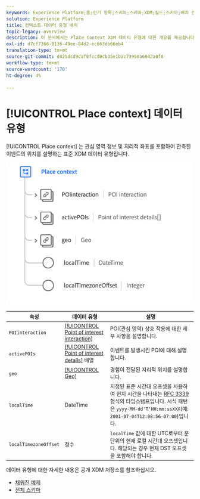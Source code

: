 ```yaml
---
keywords: Experience Platform;홈;인기 항목;스키마;스키마;XDM;필드;스키마;배치 컨텍스트;placeContext;data-type;data-type;data type
solution: Experience Platform
title: 컨텍스트 데이터 유형 배치
topic-legacy: overview
description: 이 문서에서는 Place Context XDM 데이터 유형에 대한 개요를 제공합니다.
exl-id: d7cf7366-0136-49ee-84d2-ec663db66eb4
translation-type: tm+mt
source-git-commit: d425dcd9caf8fccd0cb35e1bac73950a6042a0f8
workflow-type: tm+mt
source-wordcount: '170'
ht-degree: 4%

---
```


# [!UICONTROL Place context] 데이터 유형

[!UICONTROL Place context] 는 관심 영역 정보 및 지리적 좌표를 포함하여 관측된 이벤트의 위치를 설명하는 표준 XDM 데이터 유형입니다.

<img src="../images/data-types/place-context.png" width="500" /><br />

| 속성 | 데이터 유형 | 설명 |
| --- | --- | --- |
| `POIinteraction` | [[!UICONTROL Point of interest interaction]](./poi-interaction.md) | POI(관심 영역) 상호 작용에 대한 세부 사항을 설명합니다. |
| `activePOIs` | [[!UICONTROL Point of interest details]](./poi-details.md) 배열 | 이벤트를 발생시킨 POI에 대해 설명합니다. |
| `geo` | [[!UICONTROL Geo]](./geo.md) | 경험이 전달된 지리적 위치를 설명합니다. |
| `localTime` | DateTime | 지정된 표준 시간대 오프셋을 사용하여 현지 시간을 나타내는 [RFC 3339](https://tools.ietf.org/html/rfc3339) 형식의 타임스탬프입니다. 서식 패턴은 `yyyy-MM-dd'T'HH:mm:ssXXX`(예: `2001-07-04T12:08:56-07:00`)입니다. |
| `localTimezoneOffset` | 정수 | `localTime` 값에 대한 UTC로부터 분 단위의 현재 로컬 시간대 오프셋입니다. 해당되는 경우 현재 DST 오프셋을 포함해야 합니다. |

데이터 유형에 대한 자세한 내용은 공개 XDM 저장소를 참조하십시오.

* [채워진 예제](https://github.com/adobe/xdm/blob/master/components/datatypes/placecontext.example.1.json)
* [전체 스키마](https://github.com/adobe/xdm/blob/master/components/datatypes/placecontext.schema.json)

